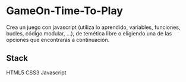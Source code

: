 # GameOn-Time-To-Play

Crea un juego con javascript (utiliza lo aprendido, variables, funciones, bucles, código modular, ...), de temética libre o eligiendo una de las opciones que encontrarás a continuación.

## Stack
HTML5
CSS3
Javascript
